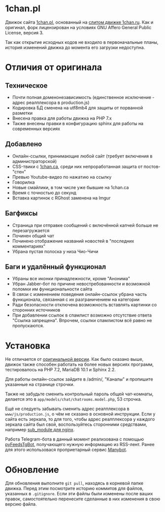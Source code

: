 1chan.pl
=====

Движок сайта [1chan.pl](https://1chan.pl/), основанный на [слитом движке 1chan.ru](https://github.com/jlbyrey/1chan). Как и оригинал, форк лицензирован на условиях GNU Affero General Public License, версия 3.

Так как открытие исходных кодов не входило в первоначальные планы, история изменений движка до момента его загрузки недоступна.

# Отличия от оригинала

## Техническое
* Почти полная доменонезависимость (единственное исключение - адрес реалплексора в production.js)
* Кодировка БД сменена на utf8mb4 для защиты от порванной разметки
* Внесена правка для работы движка на PHP 7.x
* Также внесены правки в конфигурацию sphinx для работы на современных версиях

## Добавлено
* Онлайн-ссылки, принимающие любой сайт (требует включения в администраторской)
* CSS-твики с [1chan.ca](https://1chan.ca/), среди них непроработанная защита от постов-"стен"
* Превью Youtube-видео по нажатию на ссылку
* Говорилка
* Новые смайлики, в том числе уже бывшие на 1chan.ca
* Время с точностью до секунд
* Вставка картинок с RGhost заменена на Imgur

## Багфиксы
* Страница при отправке сообщений с включённой капчей больше не перезагружается
* Починен общий чат
* Починено отображение названий новостей в "последних комментариях"
* Убрана пустая полоска у низа Чио-Чичи

## Баги и удалённый функционал
* Убраны все иконки принадлежности, кроме "Анонима"
* Убран Jabber-бот по причине невостребованности и возможной поломки им функциональности сайта
* В связи с изменением поведения онлайн-ссылок убрана часть функционала, связанная с их разграничением на категории
* Ради безопасности отключена возможность вставлять картинки со сторонних источников
* При добавлении ссылок в спамлист возможно отсутствие ответа "Ссылка запрещена". Впрочем, ссылки спамлистом всё равно не пропускаются.

# Установка
Не отличается от [оригинальной версии](https://github.com/jlbyrey/1chan). Как было сказано выше, движок также способен работать на более новых версиях программ, тестировалось на PHP 7.2, MariaDB 10.1 и Sphinx 2.2.

Для работы онлайн-ссылок зайдите в /admin/, "Каналы" и пропишите указанные на странице строчки.

Также не забудьте сменить контрольный пароль общей чат-комнаты, делается это в `app/models/chat/chatrooms.model.php`, 53 строчка.

Ещё не следуеть забывать сменить адрес реалплексора в  `www/js/production.js`, о чём не сказано в основной инструкции. Если у сайта есть зеркала, то для того, чтобы адрес реалплексора у каждого зеркала сайта был свой, воспользуйтесь сторонними средствами, например [sub_module для nginx](https://nginx.org/ru/docs/http/ngx_http_sub_module.html).

Работа Telegram-бота в данный момент реализована с помощью [pyFeedsTgBot](https://github.com/shpaker/pyFeedsTgBot), получающего нужную информацию из RSS-лент. Ранее для этого использовася проприетарный сервис [Manybot](https://t.me/Manybot).

# Обновление
Для обновления выполните `git pull`, находясь в корневой папке движка. Перед этим посмотрите историю коммитов для файлов, указанных в `.gitignore`. Если эти файлы были изменены после ваших правок, самостоятельно перенесите сделанные в них изменения в свою версию файла.
